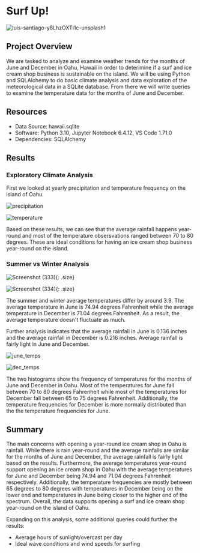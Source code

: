 # Surf Up!

![luis-santiago-y8LhzOXTi1c-unsplash1](https://user-images.githubusercontent.com/29410712/189554237-083bea85-cec3-41a3-8fa8-edf58ea3899c.jpg)

## Project Overview

We are tasked to analyze and examine weather trends for the months of June and December in Oahu, Hawaii in order to deterimine if a surf and ice cream shop business is sustainable on the island. We will be using Python and SQLAlchemy to do basic climate analysis and data exploration of the meteorological data in a SQLite database. From there we will write queries to examine the temperature data for the months of June and December. 

## Resources

+ Data Source: hawaii.sqlite
+ Software: Python 3.10, Jupyter Notebook 6.4.12, VS Code 1.71.0
+ Dependencies: SQLAlchemy

## Results

### Exploratory Climate Analysis

First we looked at yearly precipitation and temperature frequency on the island of Oahu.

![precipitation](https://user-images.githubusercontent.com/29410712/192974538-6f65bb3c-7ded-4cb4-b7d7-e2e0f9d360da.png)

![temperature](https://user-images.githubusercontent.com/29410712/192974611-86b1279b-ecaa-4e0e-b07d-d8f886b2b47b.png)

Based on these results, we can see that the average rainfall happens year-round and most of the temperature obsersvations ranged between 70 to 80 degrees. These are ideal conditions for having an ice cream shop business year-round on the island.

### Summer vs Winter Analysis

![Screenshot (333)](https://user-images.githubusercontent.com/29410712/192974729-32080fd5-8f4e-482e-8dc5-d923722c5d19.png){: .size}

![Screenshot (334)](https://user-images.githubusercontent.com/29410712/192974813-cdf57d58-ca57-4cd5-9295-bcb11a65ee5c.png){: .size}

The summer and winter average temperatures differ by around 3.9. The average temperature in June is 74.94 degrees Fahrenheit while the average temperature in December is 71.04 degrees Fahrenheit. As a result, the average temperature doesn't fluctuate as much.

Further analysis indicates that the average rainfall in June is 0.136 inches and the average rainfall in December is 0.216 inches. Average rainfall is fairly light in June and December.

![june_temps](https://user-images.githubusercontent.com/29410712/189558190-93c9982c-704b-4af6-9064-482fb42f7ff2.png)

![dec_temps](https://user-images.githubusercontent.com/29410712/189558202-befe4b08-7378-43e8-853c-c354bac5c6a0.png)

The two histograms show the frequency of temperatures for the months of June and December in Oahu. Most of the temperatures for June fall between 70 to 80 degrees Fahrenheit while most of the temperatures for December fall between 65 to 75 degrees Fahrenheit. Additionally, the temperature frequencies for December is more normally distributed than the the temperature frequencies for June.

## Summary

The main concerns with opening a year-round ice cream shop in Oahu is rainfall. While there is rain year-round and the average rainfalls are similar for the months of June and December, the average rainfall is fairly light based on the results. Furthermore, the average temperatures year-round support opening an ice cream shop in Oahu with the average temperatures for June and December being 74.94 and 71.04 degrees Fahrenheit respectively. Additionally, the temperature frequencies are mostly between 65 degrees to 80 degrees with temperatures in December being on the lower end and temperatures in June being closer to the higher end of the spectrum. Overall,  the data supports opening a surf and ice cream shop year-round on the island of Oahu.

Expanding on this analysis, some additional queries could further the results: 

+ Average hours of sunlight/overcast per day
+ Ideal wave conditions and wind speeds for surfing
